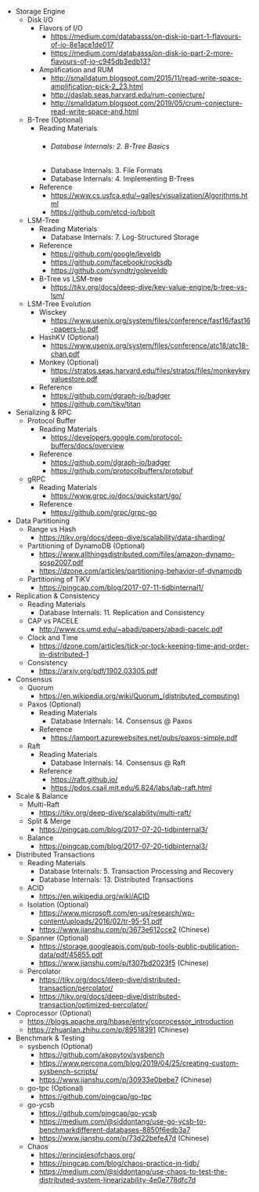 - Storage Engine
    - Disk I/O
        - Flavors of I/O
            - <https://medium.com/databasss/on-disk-io-part-1-flavours-of-io-8e1ace1de017>
            - <https://medium.com/databasss/on-disk-io-part-2-more-flavours-of-io-c945db3edb13?>
        - Amplification and RUM
            - <http://smalldatum.blogspot.com/2015/11/read-write-space-amplification-pick-2_23.html>
            - <http://daslab.seas.harvard.edu/rum-conjecture/>
            - <http://smalldatum.blogspot.com/2019/05/crum-conjecture-read-write-space-and.html>
    - B-Tree (Optional)
        - Reading Materials
            - ###### Database Internals: 2. B-Tree Basics
            - Database Internals: 3. File Formats
            - Database Internals: 4. Implementing B-Trees
        - Reference
            - <https://www.cs.usfca.edu/~galles/visualization/Algorithms.html>
            - <https://github.com/etcd-io/bbolt>
    - LSM-Tree
        - Reading Materials
            - Database Internals: 7. Log-Structured Storage
        - Reference
            - <https://github.com/google/leveldb>
            - <https://github.com/facebook/rocksdb>
            - <https://github.com/syndtr/goleveldb>
        - B-Tree vs LSM-tree
            - <https://tikv.org/docs/deep-dive/key-value-engine/b-tree-vs-lsm/>
    - LSM-Tree Evolution
        - Wisckey
            - <https://www.usenix.org/system/files/conference/fast16/fast16-papers-lu.pdf>
        - HashKV (Optional)
            - <https://www.usenix.org/system/files/conference/atc18/atc18-chan.pdf>
        - Monkey (Optional)
            - <https://stratos.seas.harvard.edu/files/stratos/files/monkeykeyvaluestore.pdf>
        - Reference
            - <https://github.com/dgraph-io/badger>
            - <https://github.com/tikv/titan>
- Serializing & RPC
    - Protocol Buffer
        - Reading Materials
            - <https://developers.google.com/protocol-buffers/docs/overview>
        - Reference
            - <https://github.com/dgraph-io/badger>
            - <https://github.com/protocolbuffers/protobuf>
    - gRPC
        - Reading Materials
            - <https://www.grpc.io/docs/quickstart/go/>
        - Reference
            - <https://github.com/grpc/grpc-go>
- Data Partitioning
    - Range vs Hash
        - <https://tikv.org/docs/deep-dive/scalability/data-sharding/>
    - Partitioning of DynamoDB (Optional)
        - <https://www.allthingsdistributed.com/files/amazon-dynamo-sosp2007.pdf>
        - <https://dzone.com/articles/partitioning-behavior-of-dynamodb>
    - Partitioning of TiKV
        - <https://pingcap.com/blog/2017-07-11-tidbinternal1/>
- Replication & Consistency
    - Reading Materials
        - Database Internals: 11. Replication and Consistency
    - CAP vs PACELE
        - <http://www.cs.umd.edu/~abadi/papers/abadi-pacelc.pdf>
    - Clock and Time
        - <https://dzone.com/articles/tick-or-tock-keeping-time-and-order-in-distributed-1>
    - Consistency
        - <https://arxiv.org/pdf/1902.03305.pdf>
- Consensus
    - Quorum
        - <https://en.wikipedia.org/wiki/Quorum_(distributed_computing)>
    - Paxos (Optional)
        - Reading Materials
            - Database Internals: 14. Consensus @ Paxos
        - Reference
            - <https://lamport.azurewebsites.net/pubs/paxos-simple.pdf>
    - Raft
        - Reading Materials
            - Database Internals: 14. Consensus @ Raft
        - Reference
            - <https://raft.github.io/>
            - <https://pdos.csail.mit.edu/6.824/labs/lab-raft.html>
- Scale & Balance
    - Multi-Raft
        - <https://tikv.org/deep-dive/scalability/multi-raft/>
    - Split & Merge
        - <https://pingcap.com/blog/2017-07-20-tidbinternal3/>
    - Balance
        - <https://pingcap.com/blog/2017-07-20-tidbinternal3/>
- Distributed Transactions
    - Reading Materials
        - Database Internals: 5. Transaction Processing and Recovery
        - Database Internals: 13. Distributed Transactions
    - ACID
        - <https://en.wikipedia.org/wiki/ACID>
    - Isolation (Optional)
        - <https://www.microsoft.com/en-us/research/wp-content/uploads/2016/02/tr-95-51.pdf>
        - <https://www.jianshu.com/p/3673e612cce2> (Chinese)
    - Spanner (Optional)
        - <https://storage.googleapis.com/pub-tools-public-publication-data/pdf/45855.pdf>
        - <https://www.jianshu.com/p/f307bd2023f5> (Chinese)
    - Percolator
        - <https://tikv.org/docs/deep-dive/distributed-transaction/percolator/>
        - <https://tikv.org/docs/deep-dive/distributed-transaction/optimized-percolator/>
- Coprocessor (Optional)
    - <https://blogs.apache.org/hbase/entry/coprocessor_introduction>
    - <https://zhuanlan.zhihu.com/p/89518391> (Chinese)
- Benchmark & Testing
    - sysbench (Optional)
        - <https://github.com/akopytov/sysbench>
        - <https://www.percona.com/blog/2019/04/25/creating-custom-sysbench-scripts/>
        - <https://www.jianshu.com/p/30933e0bebe7> (Chinese)
    - go-tpc (Optional)
        - <https://github.com/pingcap/go-tpc>
    - go-ycsb
        - <https://github.com/pingcap/go-ycsb>
        - <https://medium.com/@siddontang/use-go-ycsb-to-benchmarkdifferent-databases-8850f6edb3a7>
        - <https://www.jianshu.com/p/73d22befe47d> (Chinese)
    - Chaos
        - <https://principlesofchaos.org/>
        - <https://pingcap.com/blog/chaos-practice-in-tidb/>
        - <https://medium.com/@siddontang/use-chaos-to-test-the-distributed-system-linearizability-4e0e778dfc7d>
